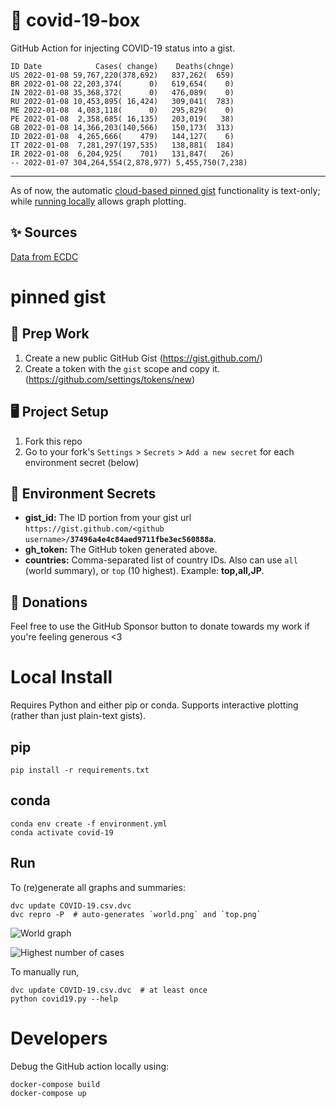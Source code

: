 # 🏥 covid-19-box

GitHub Action for injecting COVID-19 status into a gist.

```
ID Date            Cases( change)    Deaths(chnge)
US 2022-01-08 59,767,220(378,692)   837,262(  659)
BR 2022-01-08 22,203,374(      0)   619,654(    0)
IN 2022-01-08 35,368,372(      0)   476,089(    0)
RU 2022-01-08 10,453,895( 16,424)   309,041(  783)
ME 2022-01-08  4,083,118(      0)   295,829(    0)
PE 2022-01-08  2,358,685( 16,135)   203,019(   38)
GB 2022-01-08 14,366,203(140,566)   150,173(  313)
ID 2022-01-08  4,265,666(    479)   144,127(    6)
IT 2022-01-08  7,281,297(197,535)   138,881(  184)
IR 2022-01-08  6,204,925(    701)   131,847(   26)
-- 2022-01-07 304,264,554(2,878,977) 5,455,750(7,238)
```

---

As of now, the automatic [cloud-based pinned gist](#pinned-gist) functionality is text-only;
while [running locally](#local-install) allows graph plotting.

## ✨ Sources

[Data from ECDC](https://www.ecdc.europa.eu/en/publications-data/download-todays-data-geographic-distribution-covid-19-cases-worldwide)

# pinned gist

## 🎒 Prep Work
1. Create a new public GitHub Gist (https://gist.github.com/)
1. Create a token with the `gist` scope and copy it. (https://github.com/settings/tokens/new)

## 🖥 Project Setup
1. Fork this repo
1. Go to your fork's `Settings` > `Secrets` > `Add a new secret` for each environment secret (below)

## 🤫 Environment Secrets
- **gist_id:** The ID portion from your gist url `https://gist.github.com/<github username>/`**`37496a4e4c84aed9711fbe3ec560888a`**.
- **gh_token:** The GitHub token generated above.
- **countries:** Comma-separated list of country IDs. Also can use `all` (world summary), or `top` (10 highest). Example: **top,all,JP**.

## 💸 Donations

Feel free to use the GitHub Sponsor button to donate towards my work if you're feeling generous <3

# Local Install

Requires Python and either pip or conda. Supports interactive plotting (rather than just plain-text gists).

## pip

```
pip install -r requirements.txt
```

## conda

```
conda env create -f environment.yml
conda activate covid-19
```

## Run

To (re)generate all graphs and summaries:

```
dvc update COVID-19.csv.dvc
dvc repro -P  # auto-generates `world.png` and `top.png`
```

![World graph](world.png)

![Highest number of cases](top.png)

To manually run,

```
dvc update COVID-19.csv.dvc  # at least once
python covid19.py --help
```

# Developers

Debug the GitHub action locally using:

```
docker-compose build
docker-compose up
```
